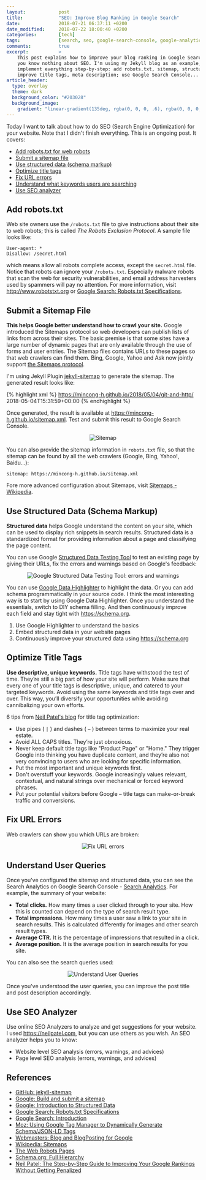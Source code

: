 ```yaml
---
layout:            post
title:             "SEO: Improve Blog Ranking in Google Search"
date:              2018-07-21 06:37:11 +0200
date_modified:     2018-07-22 18:00:40 +0200
categories:        [tech]
tags:              [search, seo, google-search-console, google-analytics]
comments:          true
excerpt:           >
    This post explains how to improve your blog ranking in Google Search when
    you know nothing about SEO. I'm using my Jekyll blog as an example, to
    implement everything step-by-step: add robots.txt, sitemap, structured data;
    improve title tags, meta description; use Google Search Console...
article_header:
  type: overlay
  theme: dark
  background_color: "#203028"
  background_image:
    gradient: "linear-gradient(135deg, rgba(0, 0, 0, .6), rgba(0, 0, 0, .4))"
---
```


Today I want to talk about how to do SEO (Search Engine Optimization) for your
website. Note that I didn't finish everything. This is an ongoing post.
It covers:

- [Add robots.txt for web robots](#add-robotstxt)
- [Submit a sitemap file](#submit-a-sitemap-file)
- [Use structured data (schema markup)](#use-structured-data-schema-markup)
- [Optimize title tags](#optimize-title-tags)
- [Fix URL errors](#fix-url-errors)
- [Understand what keywords users are searching](#understand-user-queries)
- [Use SEO analyzer](#use-seo-analyzer)

## Add robots.txt

Web site owners use the `/robots.txt` file to give instructions about their
site to web robots; this is called _The Robots Exclusion Protocol_. A sample
file looks like:

    User-agent: *
    Disallow: /secret.html

which means allow all robots complete access, except the `secret.html` file.
Notice that robots can ignore your `/robots.txt`. Especially malware robots
that scan the web for security vulnerabilities, and email address harvesters
used by spammers will pay no attention. For more information, visit
<http://www.robotstxt.org> or [Google Search: Robots.txt Specifications][5].

## Submit a Sitemap File

**This helps Google better understand how to crawl your site.**
Google introduced the Sitemaps protocol so web developers can publish lists of
links from across their sites. The basic premise is that some sites have a
large number of dynamic pages that are only available through the use of forms
and user entries. The Sitemap files contains URLs to these pages so that web
crawlers can find them. Bing, Google, Yahoo and Ask now jointly support [the
Sitemaps protocol][3].

I'm using Jekyll Plugin [jekyll-sitemap][2] to generate the sitemap. The
generated result looks like:

{% highlight xml %}
<urlset xmlns:xsi="http://www.w3.org/2001/XMLSchema-instance" xmlns="http://www.sitemaps.org/schemas/sitemap/0.9" xsi:schemaLocation="http://www.sitemaps.org/schemas/sitemap/0.9 http://www.sitemaps.org/schemas/sitemap/0.9/sitemap.xsd">
  <url>
    <loc>https://mincong-h.github.io/2018/05/04/git-and-http/</loc>
    <lastmod>2018-05-04T15:31:59+00:00</lastmod>
  </url>
</urlset>
{% endhighlight %}

Once generated, the result is available at
<https://mincong-h.github.io/sitemap.xml>.
Test and submit this result to Google Search Console.

<p align="center">
  <img src="/assets/20180721-sitemap.png"
       alt="Sitemap">
</p>

You can also provide the sitemap information in `robots.txt` file, so that the
sitemap can be found by all the web crawlers (Google, Bing, Yahoo!, Baidu...):

    sitemap: https://mincong-h.github.io/sitemap.xml

Fore more advanced configuration about Sitemaps, visit [Sitemaps -
Wikipedia][3].

## Use Structured Data (Schema Markup)

**Structured data** helps Google understand the content on your site, which can
be used to display rich snippets in search results. Structured data is a
standardized format for providing information about a page and classifying the
page content.

You can use Google [Structured Data Testing Tool][sd-testing] to test an
existing page by giving their URLs, fix the errors and warnings based on
Google's feedback:

<p align="center">
  <img src="/assets/20180721-schema-BlogPosting-before.png"
       alt="Google Structured Data Testing Tool: errors and warnings">
</p>

You can use [Google Data Highlighter][6] to highlight the data. Or you can add
schema programmatically in your source code. I think the most interesting way is
to start by using Google Data Highlighter. Once you understand the essentials,
switch to DIY schema filling. And then continuously improve each field and stay
tight with <https://schema.org>.

1. Use Google Highlighter to understand the basics
2. Embed structured data in your website pages
3. Continuously improve your structured data using <https://schema.org>

## Optimize Title Tags

**Use descriptive, unique keywords.**
Title tags have withstood the test of time. They’re still a big part of how your
site will perform. Make sure that every one of your title tags is descriptive,
unique, and catered to your targeted keywords. Avoid using the same keywords and
title tags over and over. This way, you’ll diversify your opportunities while
avoiding cannibalizing your own efforts.

6 tips from [Neil Patel's blog][10] for title tag optimization:

- Use pipes ( `|` ) and dashes ( `–` ) between terms to maximize your real
  estate.
- Avoid ALL CAPS titles. They’re just obnoxious.
- Never keep default title tags like "Product Page" or "Home." They trigger
  Google into thinking you have duplicate content, and they’re also not very
  convincing to users who are looking for specific information.
- Put the most important and unique keywords first.
- Don't overstuff your keywords. Google increasingly values relevant,
  contextual, and natural strings over mechanical or forced keyword phrases.
- Put your potential visitors before Google – title tags can make-or-break
  traffic and conversions.

## Fix URL Errors

Web crawlers can show you which URLs are broken:

<p align="center">
  <img src="/assets/20180721-url-errors.png"
       alt="Fix URL errors">
</p>

## Understand User Queries

Once you've configured the sitemap and structured data, you can see the Search
Analytics on Google Search Console - [Search Analytics][sa]. For example, the
summary of your website:

- **Total clicks.** How many times a user clicked through to your site. How
  this is counted can depend on the type of search result type.
- **Total impressions.** How many times a user saw a link to your site in search
  results. This is calculated differently for images and other search result
  types.
- **Average CTR.** It is the percentage of impressions that resulted in a click.
- **Average position.** It is the average position in search results for you
  site.

You can also see the search queries used:

<p align="center">
  <img src="/assets/20180722-search-analytics.png"
       alt="Understand User Queries">
</p>

Once you've understood the user queries, you can improve the post title and post
description accordingly.

## Use SEO Analyzer

Use online SEO Analyzers to analyze and get suggestions for your website. I used
<https://neilpatel.com>, but you can use others as you wish. An SEO
analyzer helps you to know:

- Website level SEO analysis (errors, warnings, and advices)
- Page level SEO analysis (errors, warnings, and advices)

## References

- [GitHub: jekyll-sitemap][2]
- [Google: Build and submit a sitemap][1]
- [Google: Introduction to Structured Data][6]
- [Google Search: Robots.txt Specifications][5]
- [Google Search: Introduction][7]
- [Moz: Using Google Tag Manager to Dynamically Generate Schema/JSON-LD Tags][9]
- [Webmasters: Blog and BlogPosting for Google][8]
- [Wikipedia: Sitemaps][3]
- [The Web Robots Pages][4]
- [Schema.org: Full Hierarchy](https://schema.org/docs/full.html)
- [Neil Patel: The Step-by-Step Guide to Improving Your Google Rankings Without
  Getting Penalized][10]

[1]: https://support.google.com/webmasters/answer/183668?hl=en
[2]: https://github.com/jekyll/jekyll-sitemap
[3]: https://en.wikipedia.org/wiki/Sitemaps
[4]: http://www.robotstxt.org/
[5]: https://developers.google.com/search/reference/robots_txt
[6]: https://www.google.com/webmasters/tools/data-highlighter
[7]: https://developers.google.com/search/docs/guides/
[8]: https://webmasters.stackexchange.com/questions/106351/blog-and-blogposting-for-google
[9]: https://moz.com/blog/using-google-tag-manager-to-dynamically-generate-schema-org-json-ld-tags
[10]: https://neilpatel.com/blog/improve-google-rankings-without-getting-penalized/
[BlogPosting]: https://schema.org/BlogPosting
[sd-testing]: https://search.google.com/structured-data/testing-tool/
[gs]: https://schema.org/docs/gs.html
[sa]: https://www.google.com/webmasters/tools/search-analytics

